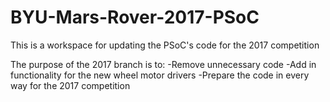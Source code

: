 # BYU-Mars-Rover-2017-PSoC
This is a workspace for updating the PSoC's code for the 2017 competition

The purpose of the 2017 branch is to:
  -Remove unnecessary code
  -Add in functionality for the new wheel motor drivers
  -Prepare the code in every way for the 2017 competition
